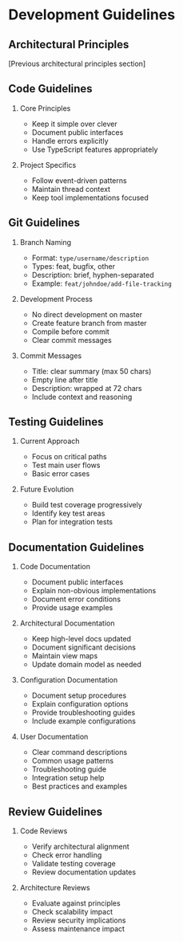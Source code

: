# Development Guidelines

## Architectural Principles

[Previous architectural principles section]

## Code Guidelines

1. Core Principles
   - Keep it simple over clever
   - Document public interfaces
   - Handle errors explicitly
   - Use TypeScript features appropriately

2. Project Specifics
   - Follow event-driven patterns
   - Maintain thread context
   - Keep tool implementations focused

## Git Guidelines

1. Branch Naming
   - Format: `type/username/description`
   - Types: feat, bugfix, other
   - Description: brief, hyphen-separated
   - Example: `feat/johndoe/add-file-tracking`

2. Development Process
   - No direct development on master
   - Create feature branch from master
   - Compile before commit
   - Clear commit messages

3. Commit Messages
   - Title: clear summary (max 50 chars)
   - Empty line after title
   - Description: wrapped at 72 chars
   - Include context and reasoning

## Testing Guidelines

1. Current Approach
   - Focus on critical paths
   - Test main user flows
   - Basic error cases

2. Future Evolution
   - Build test coverage progressively
   - Identify key test areas
   - Plan for integration tests

## Documentation Guidelines

1. Code Documentation
   - Document public interfaces
   - Explain non-obvious implementations
   - Document error conditions
   - Provide usage examples

2. Architectural Documentation
   - Keep high-level docs updated
   - Document significant decisions
   - Maintain view maps
   - Update domain model as needed

3. Configuration Documentation
   - Document setup procedures
   - Explain configuration options
   - Provide troubleshooting guides
   - Include example configurations

4. User Documentation
   - Clear command descriptions
   - Common usage patterns
   - Troubleshooting guide
   - Integration setup help
   - Best practices and examples

## Review Guidelines

1. Code Reviews
   - Verify architectural alignment
   - Check error handling
   - Validate testing coverage
   - Review documentation updates

2. Architecture Reviews
   - Evaluate against principles
   - Check scalability impact
   - Review security implications
   - Assess maintenance impact